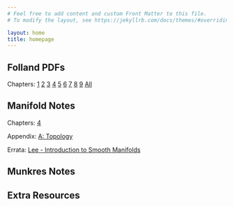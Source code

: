 ```yaml
---
# Feel free to add content and custom Front Matter to this file.
# To modify the layout, see https://jekyllrb.com/docs/themes/#overriding-theme-defaults

layout: home
title: homepage
---
```

## Folland PDFs
Chapters: [1](/download/Chapter_1_Compiled.pdf) [2](/download/Chapter_2_Compiled.pdf) [3](/download/Chapter_3_Compiled.pdf) [4](/download/Chapter_4_Compiled.pdf) [5](/download/Chapter_5_Compiled.pdf) [6](/download/Chapter_6_Compiled.pdf) [7](/download/Chapter_7_Compiled.pdf) [8](/download/Chapter_8_Compiled.pdf) [9](/download/Chapter_9_Compiled.pdf) [All](/download/main.pdf)



## Manifold Notes
Chapters: [4](/download/Lee-Chapter-4_Compiled.pdf)

Appendix: [A: Topology](/download/Lee-Appendix_A_Compiled.pdf)

Errata: [Lee - Introduction to Smooth Manifolds](https://sites.math.washington.edu/~lee/Books/ISM/errata.pdf)

## Munkres Notes



## Extra Resources
